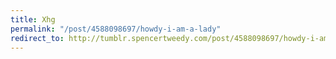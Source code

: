 ```yaml
---
title: Xhg
permalink: "/post/4588098697/howdy-i-am-a-lady"
redirect_to: http://tumblr.spencertweedy.com/post/4588098697/howdy-i-am-a-lady
---
```


